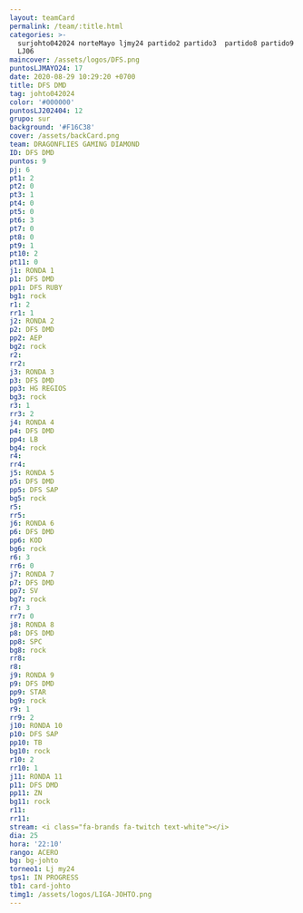 ```yaml
---
layout: teamCard
permalink: /team/:title.html
categories: >-
  surjohto042024 norteMayo ljmy24 partido2 partido3  partido8 partido9 partido7
  LJ06
maincover: /assets/logos/DFS.png
puntosLJMAYO24: 17
date: 2020-08-29 10:29:20 +0700
title: DFS DMD
tag: johto042024
color: '#000000'
puntosLJ202404: 12
grupo: sur
background: '#F16C38'
cover: /assets/backCard.png
team: DRAGONFLIES GAMING DIAMOND
ID: DFS DMD
puntos: 9
pj: 6
pt1: 2
pt2: 0
pt3: 1
pt4: 0
pt5: 0
pt6: 3
pt7: 0
pt8: 0
pt9: 1
pt10: 2
pt11: 0
j1: RONDA 1
p1: DFS DMD
pp1: DFS RUBY
bg1: rock
r1: 2
rr1: 1
j2: RONDA 2
p2: DFS DMD
pp2: AEP
bg2: rock
r2:
rr2:
j3: RONDA 3
p3: DFS DMD
pp3: HG REGIOS
bg3: rock
r3: 1
rr3: 2
j4: RONDA 4
p4: DFS DMD
pp4: LB
bg4: rock
r4:
rr4:
j5: RONDA 5
p5: DFS DMD
pp5: DFS SAP
bg5: rock
r5:
rr5:
j6: RONDA 6
p6: DFS DMD
pp6: KOD
bg6: rock
r6: 3
rr6: 0
j7: RONDA 7
p7: DFS DMD
pp7: SV
bg7: rock
r7: 3
rr7: 0
j8: RONDA 8
p8: DFS DMD
pp8: SPC
bg8: rock
rr8:
r8:
j9: RONDA 9
p9: DFS DMD
pp9: STAR
bg9: rock
r9: 1
rr9: 2
j10: RONDA 10
p10: DFS SAP
pp10: TB
bg10: rock
r10: 2
rr10: 1
j11: RONDA 11
p11: DFS DMD
pp11: ZN
bg11: rock
r11:
rr11:
stream: <i class="fa-brands fa-twitch text-white"></i>
dia: 25
hora: '22:10'
rango: ACERO
bg: bg-johto
torneo1: Lj my24
tps1: IN PROGRESS
tb1: card-johto
timg1: /assets/logos/LIGA-JOHTO.png
---
```

